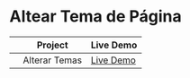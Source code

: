 # Altear Tema de Página

|     | Project           | Live Demo                                                             |
| :-: | ----------------- | --------------------------------------------------------------        |
|     | Alterar Temas     | [Live Demo](https://valderlanjs.github.io/Alternar_tema/) |
